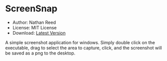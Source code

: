 ScreenSnap
==========

* Author: Nathan Reed
* License: MIT License
* Download: [Latest Version](https://github.com/reednj/ScreenSnap/downloads)

A simple screenshot application for windows. Simply double click on the executable, drag to select the area to capture, click, and the screenshot will be saved as a png to the desktop.

